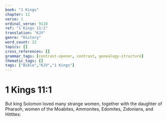 ```yaml
---
book: "1 Kings"
chapter: 11
verse: 1
ordinal_verse: 9110
ref: "1 Kings 11:1"
translation: "KJV"
genre: "History"
word_count: 22
topics: []
cross_references: []
grammar_tags: [contrast-opener, contrast, genealogy-structure]
thematic_tags: []
tags: ["Bible","KJV","1 Kings"]
---
```


# 1 Kings 11:1

But king Solomon loved many strange women, together with the daughter of Pharaoh, women of the Moabites, Ammonites, Edomites, Zidonians, and Hittites:
